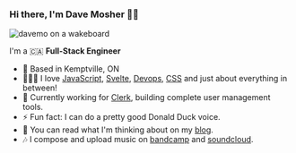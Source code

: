 ### Hi there, I'm Dave Mosher 👋🏻

![davemo on a wakeboard](https://user-images.githubusercontent.com/69559/143642818-217100a6-2df5-4c89-8639-e224cd56fd82.jpeg)

I'm a 🇨🇦 **Full-Stack Engineer**

- 📍 Based in Kemptville, ON
- 👨🏼‍💻 I love [JavaScript](https://github.com/topics/javascript), [Svelte](https://svelte.dev), [Devops](https://en.wikipedia.org/wiki/DevOps), [CSS](https://css-tricks.com) and just about everything in between!
- 💼 Currently working for [Clerk](https://www.clerk.dev), building complete user management tools.
- ⚡ Fun fact: I can do a pretty good Donald Duck voice.
- 🤔 You can read what I'm thinking about on my [blog](https://blog.davemo.com).
- 🎶 I compose and upload music on [bandcamp](https://davemo.bandcamp.com) and [soundcloud](https://soundcloud.com/dmosher).
